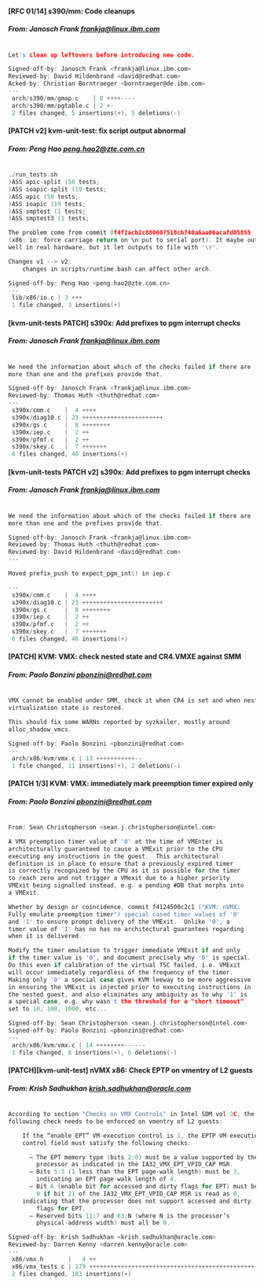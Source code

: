 #### [RFC 01/14] s390/mm: Code cleanups
##### From: Janosch Frank <frankja@linux.ibm.com>

```c

Let's clean up leftovers before introducing new code.

Signed-off-by: Janosch Frank <frankja@linux.ibm.com>
Reviewed-by: David Hildenbrand <david@redhat.com>
Acked-by: Christian Borntraeger <borntraeger@de.ibm.com>
---
 arch/s390/mm/gmap.c    | 8 ++++----
 arch/s390/mm/pgtable.c | 2 +-
 2 files changed, 5 insertions(+), 5 deletions(-)

```
#### [PATCH v2]  kvm-unit-test: fix script output abnormal
##### From: Peng Hao <peng.hao2@zte.com.cn>

```c

./run_tests.sh
)ASS apic-split (50 tests;
)ASS ioapic-split (19 tests;
)ASS apic (50 tests;
)ASS ioapic (19 tests;
)ASS smptest (1 tests;
)ASS smptest3 (1 tests;

The problem come from commit 0f4f2acb2c880607518cb740a6aa06acafd05855
(x86: io: force carriage return on \n put to serial port). It maybe output
well in real hardware, but it let outputs to file with '\r'.

Changes v1 --> v2:
	changes in scripts/runtime.bash can affect other arch.

Signed-off-by: Peng Hao <peng.hao2@zte.com.cn>
---
 lib/x86/io.c | 3 +++
 1 file changed, 3 insertions(+)

```
#### [kvm-unit-tests PATCH] s390x: Add prefixes to pgm interrupt checks
##### From: Janosch Frank <frankja@linux.ibm.com>

```c

We need the information about which of the checks failed if there are
more than one and the prefixes provide that.

Signed-off-by: Janosch Frank <frankja@linux.ibm.com>
Reviewed-by: Thomas Huth <thuth@redhat.com>
---
 s390x/cmm.c    |  4 ++++
 s390x/diag10.c | 23 +++++++++++++++++++++++
 s390x/gs.c     |  8 ++++++++
 s390x/iep.c    |  2 ++
 s390x/pfmf.c   |  2 ++
 s390x/skey.c   |  7 +++++++
 6 files changed, 46 insertions(+)

```
#### [kvm-unit-tests PATCH v2] s390x: Add prefixes to pgm interrupt checks
##### From: Janosch Frank <frankja@linux.ibm.com>

```c

We need the information about which of the checks failed if there are
more than one and the prefixes provide that.

Signed-off-by: Janosch Frank <frankja@linux.ibm.com>
Reviewed-by: Thomas Huth <thuth@redhat.com>
Reviewed-by: David Hildenbrand <david@redhat.com>
---

Moved prefix_push to expect_pgm_int() in iep.c

---
 s390x/cmm.c    |  4 ++++
 s390x/diag10.c | 23 +++++++++++++++++++++++
 s390x/gs.c     |  8 ++++++++
 s390x/iep.c    |  2 ++
 s390x/pfmf.c   |  2 ++
 s390x/skey.c   |  7 +++++++
 6 files changed, 46 insertions(+)

```
#### [PATCH] KVM: VMX: check nested state and CR4.VMXE against SMM
##### From: Paolo Bonzini <pbonzini@redhat.com>

```c

VMX cannot be enabled under SMM, check it when CR4 is set and when nested
virtualization state is restored.

This should fix some WARNs reported by syzkaller, mostly around
alloc_shadow_vmcs.

Signed-off-by: Paolo Bonzini <pbonzini@redhat.com>
---
 arch/x86/kvm/vmx.c | 13 +++++++++++--
 1 file changed, 11 insertions(+), 2 deletions(-)

```
#### [PATCH 1/3] KVM: VMX: immediately mark preemption timer expired only
##### From: Paolo Bonzini <pbonzini@redhat.com>

```c

From: Sean Christopherson <sean.j.christopherson@intel.com>

A VMX preemption timer value of '0' at the time of VMEnter is
architecturally guaranteed to cause a VMExit prior to the CPU
executing any instructions in the guest.  This architectural
definition is in place to ensure that a previously expired timer
is correctly recognized by the CPU as it is possible for the timer
to reach zero and not trigger a VMexit due to a higher priority
VMExit being signalled instead, e.g. a pending #DB that morphs into
a VMExit.

Whether by design or coincidence, commit f4124500c2c1 ("KVM: nVMX:
Fully emulate preemption timer") special cased timer values of '0'
and '1' to ensure prompt delivery of the VMExit.  Unlike '0', a
timer value of '1' has no has no architectural guarantees regarding
when it is delivered.

Modify the timer emulation to trigger immediate VMExit if and only
if the timer value is '0', and document precisely why '0' is special.
Do this even if calibration of the virtual TSC failed, i.e. VMExit
will occur immediately regardless of the frequency of the timer.
Making only '0' a special case gives KVM leeway to be more aggressive
in ensuring the VMExit is injected prior to executing instructions in
the nested guest, and also eliminates any ambiguity as to why '1' is
a special case, e.g. why wasn't the threshold for a "short timeout"
set to 10, 100, 1000, etc...

Signed-off-by: Sean Christopherson <sean.j.christopherson@intel.com>
Signed-off-by: Paolo Bonzini <pbonzini@redhat.com>
---
 arch/x86/kvm/vmx.c | 14 ++++++++------
 1 file changed, 8 insertions(+), 6 deletions(-)

```
#### [PATCH][kvm-unit-test] nVMX x86: Check EPTP on vmentry of L2 guests
##### From: Krish Sadhukhan <krish.sadhukhan@oracle.com>

```c

According to section "Checks on VMX Controls" in Intel SDM vol 3C, the
following check needs to be enforced on vmentry of L2 guests:

    If the “enable EPT” VM-execution control is 1, the EPTP VM-execution
    control field must satisfy the following checks:

      — The EPT memory type (bits 2:0) must be a value supported by the
        processor as indicated in the IA32_VMX_EPT_VPID_CAP MSR.
      — Bits 5:3 (1 less than the EPT page-walk length) must be 3,
        indicating an EPT page-walk length of 4.
      — Bit 6 (enable bit for accessed and dirty flags for EPT) must be
        0 if bit 21 of the IA32_VMX_EPT_VPID_CAP MSR is read as 0,
	indicating that the processor does not support accessed and dirty
        flags for EPT.
      — Reserved bits 11:7 and 63:N (where N is the processor’s
        physical-address width) must all be 0.

Signed-off-by: Krish Sadhukhan <krish.sadhukhan@oracle.com>
Reviewed-by: Darren Kenny <darren.kenny@oracle.com>
---
 x86/vmx.h       |   4 ++
 x86/vmx_tests.c | 179 ++++++++++++++++++++++++++++++++++++++++++++++++++++++++
 2 files changed, 183 insertions(+)

```
